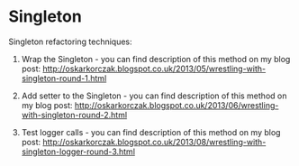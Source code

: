 Singleton
=========

Singleton refactoring techniques: 

1. Wrap the Singleton - you can find description of this method on my blog post:
http://oskarkorczak.blogspot.co.uk/2013/05/wrestling-with-singleton-round-1.html

2. Add setter to the Singleton - you can find description of this method on my blog post:
http://oskarkorczak.blogspot.co.uk/2013/06/wrestling-with-singleton-round-2.html

3. Test logger calls - you can find description of this method on my blog post:
http://oskarkorczak.blogspot.co.uk/2013/08/wrestling-with-singleton-logger-round-3.html

